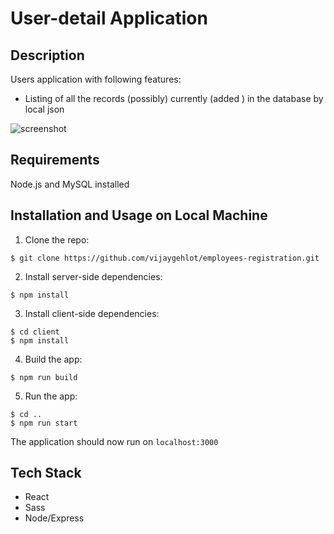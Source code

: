 # User-detail Application

## Description

Users application with following features:

* Listing of all the records (possibly) currently (added ) in the database by local json

![screenshot](https://user-images.githubusercontent.com/26818479/66987607-bb762980-f0de-11e9-9e82-60b3861aff84.png)



## Requirements

Node.js and MySQL installed

## Installation and Usage on Local Machine

1. Clone the repo:

```
$ git clone https://github.com/vijaygehlot/employees-registration.git

```
2. Install server-side dependencies:

```
$ npm install
```

3. Install client-side dependencies:

```
$ cd client
$ npm install
```

4. Build the app:

```
$ npm run build
```

5. Run the app:

```
$ cd ..
$ npm run start
```


The application should now run on <code>localhost:3000</code>

## Tech Stack

* React
* Sass
* Node/Express
